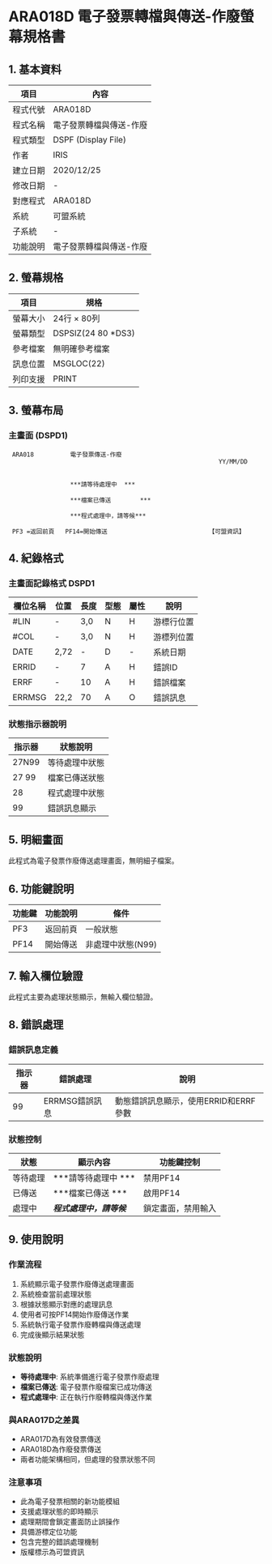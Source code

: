 # ARA018D 電子發票轉檔與傳送-作廢螢幕規格書

## 1. 基本資料

| 項目 | 內容 |
|------|------|
| 程式代號 | ARA018D |
| 程式名稱 | 電子發票轉檔與傳送-作廢 |
| 程式類型 | DSPF (Display File) |
| 作者 | IRIS |
| 建立日期 | 2020/12/25 |
| 修改日期 | - |
| 對應程式 | ARA018D |
| 系統 | 可盟系統 |
| 子系統 | - |
| 功能說明 | 電子發票轉檔與傳送-作廢 |

## 2. 螢幕規格

| 項目 | 規格 |
|------|------|
| 螢幕大小 | 24行 × 80列 |
| 螢幕類型 | DSPSIZ(24 80 *DS3) |
| 參考檔案 | 無明確參考檔案 |
| 訊息位置 | MSGLOC(22) |
| 列印支援 | PRINT |

## 3. 螢幕布局

### 主畫面 (DSPD1)
```
 ARA018          電子發票傳送-作廢                           
                                                          YY/MM/DD
                                                               

                 ***請等待處理中  ***

                 ***檔案已傳送        ***

                 ***程式處理中，請等候***

 PF3 =返回前頁   PF14=開始傳送                            【可盟資訊】

```

## 4. 紀錄格式

### 主畫面記錄格式 DSPD1

| 欄位名稱 | 位置 | 長度 | 型態 | 屬性 | 說明 |
|----------|------|------|------|------|------|
| #LIN | - | 3,0 | N | H | 游標行位置 |
| #COL | - | 3,0 | N | H | 游標列位置 |
| DATE | 2,72 | - | D | - | 系統日期 |
| ERRID | - | 7 | A | H | 錯誤ID |
| ERRF | - | 10 | A | H | 錯誤檔案 |
| ERRMSG | 22,2 | 70 | A | O | 錯誤訊息 |

### 狀態指示器說明

| 指示器 | 狀態說明 |
|--------|----------|
| 27N99 | 等待處理中狀態 |
| 27 99 | 檔案已傳送狀態 |
| 28 | 程式處理中狀態 |
| 99 | 錯誤訊息顯示 |

## 5. 明細畫面

此程式為電子發票作廢傳送處理畫面，無明細子檔案。

## 6. 功能鍵說明

| 功能鍵 | 功能說明 | 條件 |
|--------|----------|------|
| PF3 | 返回前頁 | 一般狀態 |
| PF14 | 開始傳送 | 非處理中狀態(N99) |

## 7. 輸入欄位驗證

此程式主要為處理狀態顯示，無輸入欄位驗證。

## 8. 錯誤處理

### 錯誤訊息定義

| 指示器 | 錯誤處理 | 說明 |
|--------|----------|------|
| 99 | ERRMSG錯誤訊息 | 動態錯誤訊息顯示，使用ERRID和ERRF參數 |

### 狀態控制

| 狀態 | 顯示內容 | 功能鍵控制 |
|------|----------|------------|
| 等待處理 | ***請等待處理中  *** | 禁用PF14 |
| 已傳送 | ***檔案已傳送        *** | 啟用PF14 |
| 處理中 | ***程式處理中，請等候*** | 鎖定畫面，禁用輸入 |

## 9. 使用說明

### 作業流程
1. 系統顯示電子發票作廢傳送處理畫面
2. 系統檢查當前處理狀態
3. 根據狀態顯示對應的處理訊息
4. 使用者可按PF14開始作廢傳送作業
5. 系統執行電子發票作廢轉檔與傳送處理
6. 完成後顯示結果狀態

### 狀態說明
- **等待處理中**: 系統準備進行電子發票作廢處理
- **檔案已傳送**: 電子發票作廢檔案已成功傳送
- **程式處理中**: 正在執行作廢轉檔與傳送作業

### 與ARA017D之差異
- ARA017D為有效發票傳送
- ARA018D為作廢發票傳送
- 兩者功能架構相同，但處理的發票狀態不同

### 注意事項
- 此為電子發票相關的新功能模組
- 支援處理狀態的即時顯示
- 處理期間會鎖定畫面防止誤操作
- 具備游標定位功能
- 包含完整的錯誤處理機制
- 版權標示為可盟資訊 